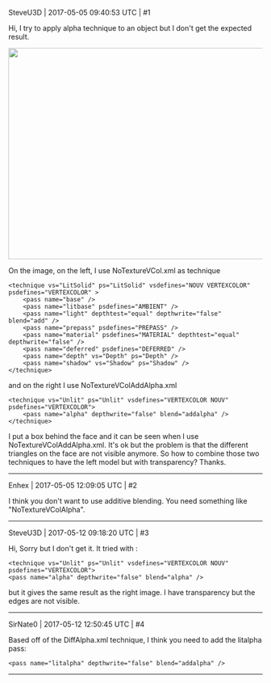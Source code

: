 SteveU3D | 2017-05-05 09:40:53 UTC | #1

Hi,
I try to apply alpha technique to an object but I don't get the expected result.

<img src="//cdck-file-uploads-global.s3.dualstack.us-west-2.amazonaws.com/standard17/uploads/urho3d/original/1X/a8e5fabc8c69564e77eb03a96c1aaf37aab23475.png" width="690" height="418">

On the image, on the left, I use NoTextureVCol.xml as technique 

    <technique vs="LitSolid" ps="LitSolid" vsdefines="NOUV VERTEXCOLOR" psdefines="VERTEXCOLOR" >
        <pass name="base" />
        <pass name="litbase" psdefines="AMBIENT" />
        <pass name="light" depthtest="equal" depthwrite="false" blend="add" />
        <pass name="prepass" psdefines="PREPASS" />
        <pass name="material" psdefines="MATERIAL" depthtest="equal" depthwrite="false" />
        <pass name="deferred" psdefines="DEFERRED" />
        <pass name="depth" vs="Depth" ps="Depth" />
        <pass name="shadow" vs="Shadow" ps="Shadow" />
    </technique>

and on the right I use NoTextureVColAddAlpha.xml

    <technique vs="Unlit" ps="Unlit" vsdefines="VERTEXCOLOR NOUV" psdefines="VERTEXCOLOR">
        <pass name="alpha" depthwrite="false" blend="addalpha" />
    </technique>

I put a box behind the face and it can be seen when I use NoTextureVColAddAlpha.xml. It's ok but the problem is that the different triangles on the face are not visible anymore. So how to combine those two techniques to have the left model but with transparency?
Thanks.

-------------------------

Enhex | 2017-05-05 12:09:05 UTC | #2

I think you don't want to use additive blending. You need something like "NoTextureVColAlpha".

-------------------------

SteveU3D | 2017-05-12 09:18:20 UTC | #3

Hi,
Sorry but I don't get it. It tried with : 

    <technique vs="Unlit" ps="Unlit" vsdefines="VERTEXCOLOR NOUV" psdefines="VERTEXCOLOR">
    <pass name="alpha" depthwrite="false" blend="alpha" />
</technique>

but it gives the same result as the right image. I have transparency but the edges are not visible.

-------------------------

SirNate0 | 2017-05-12 12:50:45 UTC | #4

Based off of the DiffAlpha.xml technique, I think you need to add the litalpha pass:
```
<pass name="litalpha" depthwrite="false" blend="addalpha" />
```

-------------------------

